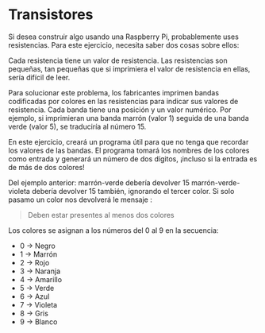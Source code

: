 # Transistores

Si desea construir algo usando una Raspberry Pi, probablemente uses resistencias. 
Para este ejercicio, necesita saber dos cosas sobre ellos:

Cada resistencia tiene un valor de resistencia.
Las resistencias son pequeñas, tan pequeñas que si imprimiera el valor de resistencia en ellas, sería difícil de leer.

Para solucionar este problema, los fabricantes imprimen bandas codificadas por colores en las resistencias para indicar sus valores de resistencia. Cada banda tiene una posición y un valor numérico. Por ejemplo, si imprimieran una banda marrón (valor 1) seguida de una banda verde (valor 5), se traduciría al número 15.

En este ejercicio, creará un programa útil para que no tenga que recordar los valores de las bandas. El programa tomará los nombres de los colores como entrada y generará un número de dos dígitos, ¡incluso si la entrada es de más de dos colores!

Del ejemplo anterior: marrón-verde debería devolver 15 marrón-verde-violeta debería devolver 15 también, ignorando el tercer color.
Si solo pasamo un color nos devolverá le mensaje :
> Deben estar presentes al menos dos colores

Los colores se asignan a los números del 0 al 9 en la secuencia: 
- 0 -> Negro
- 1 -> Marrón 
- 2 -> Rojo 
- 3 -> Naranja 
- 4 -> Amarillo 
- 5 -> Verde 
- 6 -> Azul 
- 7 -> Violeta 
- 8 -> Gris 
- 9 -> Blanco

